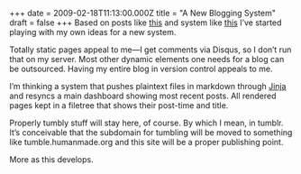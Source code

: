 +++
date = 2009-02-18T11:13:00.000Z
title = "A New Blogging System"
draft = false
+++
Based on posts like
[this](http://inessential.com/2009/01/30/new_publishing_system_tour_of_my_head)
and system like
[this](http://github.com/al3x/simple-scala-blog/tree/master) I’ve
started playing with my own ideas for a new system.

Totally static pages appeal to me—I get comments via Disqus, so I don’t
run that on my server. Most other dynamic elements one needs for a blog
can be outsourced. Having my entire blog in version control appeals to
me.

I’m thinking a system that pushes plaintext files in markdown through
[Jinja](http://jinja.pocoo.org/2/) and resyncs a main dashboard showing
most recent posts. All rendered pages kept in a filetree that shows
their post-time and title.

Properly tumbly stuff will stay here, of course. By which I mean, in
tumblr. It’s conceivable that the subdomain for tumbling will be moved
to something like tumble.humanmade.org and this site will be a proper
publishing point.

More as this develops.
